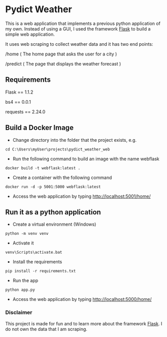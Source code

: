 # Pydict Weather

This is a web application that implements a previous python application of my own. Instead of using a GUI, I used the framework [Flask](https://flask.palletsprojects.com/en/1.1.x/) to build a simple web application.

It uses web scraping to collect weather data and it has two end points:

/home ( The home page that asks the user for a city )

/predict ( The page that displays the weather forecast )

## Requirements
Flask == 1.1.2

bs4 == 0.0.1

requests == 2.24.0

## Build a Docker Image
* Change directory into the folder that the project exists, e.g.
```
cd C:\Users\myUser\projects\pydict_weather_web
```
* Run the following command to build an image with the name webflask
```
docker build -t webflask:latest .
```
* Create a container with the following command 
```
docker run -d -p 5001:5000 webflask:latest
```
* Access the web application by typing [http://localhost:5001/home/](http://localhost:5001/home/)

## Run it as a python application
* Create a virtual environment (Windows)
```
python -m venv venv
```
* Activate it
```
venv\Scripts\activate.bat
```
* Install the requirements
```
pip install -r requirements.txt
```
* Run the app
```
python app.py
```
* Access the web application by typing [http://localhost:5000/home/](http://localhost:5001/home/)

### Disclaimer

This project is made for fun and to learn more about the framework [Flask](https://flask.palletsprojects.com/en/1.1.x/).
I do not own the data that I am scraping.